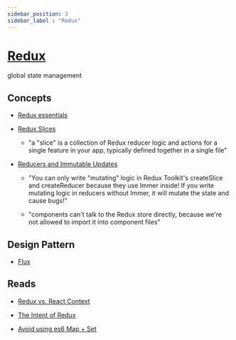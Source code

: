 ```yaml
---
sidebar_position: 3
sidebar_label : "Redux"
---
```


# [Redux](https://redux.js.org/)

global state management

## Concepts
- [Redux essentials](https://redux.js.org/tutorials/essentials/part-1-overview-concepts#introduction) 

- [Redux Slices](https://redux.js.org/tutorials/essentials/part-2-app-structure#redux-slices)

    - "a "slice" is a collection of Redux reducer logic and actions for a single feature in your app, typically defined together in a single file"

- [Reducers and Immutable Updates](https://redux.js.org/tutorials/essentials/part-2-app-structure#reducers-and-immutable-updates)

    - "You can only write "mutating" logic in Redux Toolkit's createSlice and createReducer because they use Immer inside! If you write mutating logic in reducers without Immer, it will mutate the state and cause bugs!"

    - "components can't talk to the Redux store directly, because we're not allowed to import it into component files"

## Design Pattern
- [Flux](https://facebook.github.io/flux/)

## Reads

- [Redux vs. React Context](https://www.codehousegroup.com/insight-and-inspiration/tech-stream/using-redux-and-context-api)   

- [The Intent of Redux](https://blog.isquaredsoftware.com/2017/05/idiomatic-redux-tao-of-redux-part-1/#the-intent-and-design-of-redux)
- [Avoid using es6 Map + Set](https://github.com/reduxjs/redux/issues/1499)
